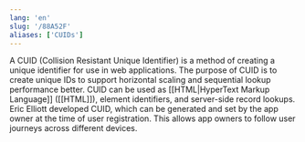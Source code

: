 ```yaml
---
lang: 'en'
slug: '/88A52F'
aliases: ['CUIDs']
---
```


A CUID (Collision Resistant Unique Identifier) is a method of creating a unique identifier for use in web applications. The purpose of CUID is to create unique IDs to support horizontal scaling and sequential lookup performance better. CUID can be used as [[HTML|HyperText Markup Language]] ([[HTML]]), element identifiers, and server-side record lookups. Eric Elliott developed CUID, which can be generated and set by the app owner at the time of user registration. This allows app owners to follow user journeys across different devices.
